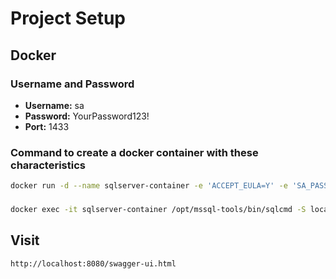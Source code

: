 # Project Setup

## Docker

### Username and Password

- **Username:** sa
- **Password:** YourPassword123!
- **Port:** 1433

### Command to create a docker container with these characteristics

```sh
docker run -d --name sqlserver-container -e 'ACCEPT_EULA=Y' -e 'SA_PASSWORD=YourPassword123!' -p 1433:1433 mcr.microsoft.com/mssql/server:2019-latest
```
### 
```sh
docker exec -it sqlserver-container /opt/mssql-tools/bin/sqlcmd -S localhost -U sa -P YourPassword123! -Q "CREATE DATABASE nexus;"
```

## Visit
```
http://localhost:8080/swagger-ui.html
```